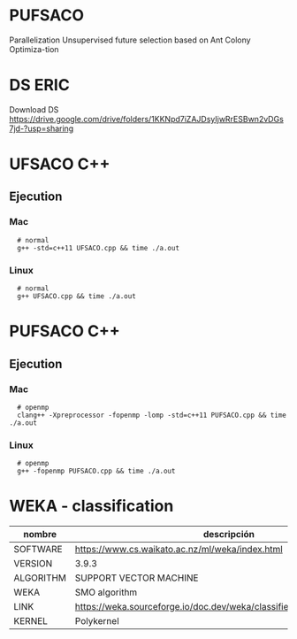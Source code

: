 # PUFSACO
Parallelization Unsupervised future selection based on Ant Colony Optimiza-tion

# DS ERIC
Download DS
https://drive.google.com/drive/folders/1KKNpd7iZAJDsyIjwRrESBwn2vDGs7jd-?usp=sharing


# UFSACO C++

## Ejecution
### Mac

```
  # normal
  g++ -std=c++11 UFSACO.cpp && time ./a.out
```

### Linux

```
  # normal
  g++ UFSACO.cpp && time ./a.out
```

# PUFSACO C++

## Ejecution
### Mac

```
  # openmp
  clang++ -Xpreprocessor -fopenmp -lomp -std=c++11 PUFSACO.cpp && time ./a.out
```

### Linux

```
  # openmp
  g++ -fopenmp PUFSACO.cpp && time ./a.out
```

# WEKA - classification


| nombre 	|     descripción                       |
|---------------|----------------------|
| SOFTWARE 	| https://www.cs.waikato.ac.nz/ml/weka/index.html                           |
| VERSION  	| 3.9.3                                                                     |
| ALGORITHM 	| SUPPORT VECTOR MACHINE                                                |
| WEKA 	|  SMO algorithm|
| LINK 	|  https://weka.sourceforge.io/doc.dev/weka/classifiers/functions/SMO.html |
| KERNEL		| Polykernel                                                            |
